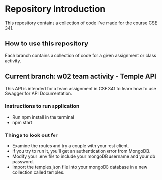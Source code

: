 # Repository Introduction

This repository contains a collection of code I've made for the course CSE 341. 

## How to use this repository

Each branch contains a collection of code for a given assignment or class activity.

## Current branch: w02 team activity - Temple API

This API is intended for a team assignment in CSE 341 to learn how to use Swagger for API Documentation.

### Instructions to run application

- Run npm install in the terminal
- npm start

### Things to look out for

- Examine the routes and try a couple with your rest client.
- If you try to run it, you'll get an authentication error from MongoDB.
- Modify your .env file to include your mongoDB username and your db password.
- Import the temples.json file into your mongoDB database in a new collection called temples.
